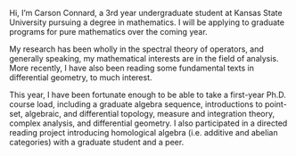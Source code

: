 Hi, I’m Carson Connard, a 3rd year undergraduate student at Kansas State University pursuing a degree in mathematics. I will be applying to graduate programs for pure mathematics over the coming year.

My research has been wholly in the spectral theory of operators, and generally speaking, my mathematical interests are in the field of analysis. More recently, I have also been reading some fundamental texts in differential geometry, to much interest.

This year, I have been fortunate enough to be able to take a first-year Ph.D. course load, including a graduate algebra sequence, introductions to point-set, algebraic, and differential topology, measure and integration theory, complex analysis, and differential geometry. I also participated in a directed reading project introducing homological algebra (i.e. additive and abelian categories) with a graduate student and a peer.
